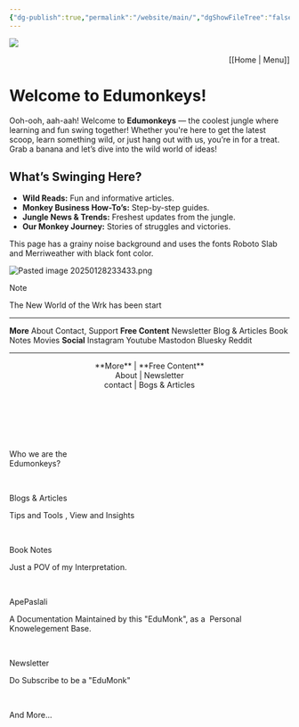 ```yaml
---
{"dg-publish":true,"permalink":"/website/main/","dgShowFileTree":"false","noteIcon":""}
---
```



![](https://i.imgur.com/tc3URDE.png)<p align="right">[[Home \| Menu]]</p>






# Welcome to Edumonkeys!

Ooh-ooh, aah-aah! Welcome to **Edumonkeys** — the coolest jungle where learning and fun swing together! Whether you're here to get the latest scoop, learn something wild, or just hang out with us, you’re in for a treat. Grab a banana and let’s dive into the wild world of ideas!

## What’s Swinging Here?

- **Wild Reads:** Fun and informative articles.
- **Monkey Business How-To’s:** Step-by-step guides.
- **Jungle News & Trends:** Freshest updates from the jungle.
- **Our Monkey Journey:** Stories of struggles and victories.

This page has a grainy noise background and uses the fonts Roboto Slab and Merriweather with black font color.









![Pasted image 20250128233433.png](/img/user/ApePasalai/Shadow%20Attachments/Pasted%20image%2020250128233433.png)
>


>[!Note]
>The New World of the Wrk has been start

---

**More**  About  Contact,  Support
**Free Content**  Newsletter  Blog & Articles  Book Notes  Movies
**Social**  Instagram  Youtube  Mastodon  Bluesky  Reddit   

---
<center>**More** | **Free Content**</center> 
<center>About | Newsletter</center>
<center>contact | Bogs & Articles</center>




<body>

    <style> .pane{

        width:700px;

        border-radius: 10px;

        background-color: rgb(255, 255, 255);

        height: 500px;

        padding-top: 100px;

        padding-bottom: 100px;

        padding-right: 30px;

        padding-left: 30PX;

        margin: auto;

    }

    .cardview{

        margin: 10px;

        padding: 10px 20px 20px 20px;

        border-radius: 10px;

        background-color: #f9f6f3;

        width: 270px;

        height: 80px;

        justify-items: start;

    }

    .pane{

        display: flex;

        flex-direction:column;

        flex-wrap: wrap;

    }

   .cardview:nth-child(1){;

   }

   .cardview:nth-child(2){flex-grow:3;

   }

   .cardview:nth-child(3){flex-grow: 1 ;

}

   .cardview:nth-child(4){flex-grow:3;

  

   }

   .cardview:nth-child(5){flex-grow: 1;}

   .cardview:nth-child(6){;

   }

   .tit{

    font-size:24px;

    font-weight: 530;

    text-align: center;

    padding: 0;

   }

   .card{

    justify-items: center;padding: 1px;

    font-size: 30px;

   }

  

    </style>

    <div class="pane">

            <div class="card"><p class="we">Who we are the <br>Edumonkeys?</p></div>

            <div class="cardview card-2"><p class="tit">Blogs & Articles</p><p>Tips and Tools , View and Insights</p></div>

            <div class="cardview card-3"><p class="tit">Book Notes</p>Just a POV of my Interpretation.</div>

            <div class="cardview card-4"><p class="tit">ApePaslali</p><p>A Documentation Maintained by this "EduMonk", as a  Personal Knowelegement Base.</p></div>

            <div class="cardview card-5"><p class="tit">Newsletter</p><p>Do Subscribe to be a "EduMonk"</p></div>

            <div class="card "><p class="we">And More...</p></div>

    </div>

</body>